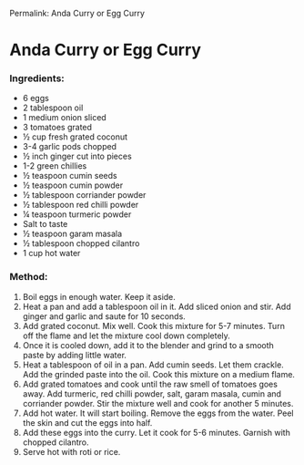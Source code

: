 Permalink: Anda Curry or Egg Curry

# Anda Curry or Egg Curry

### Ingredients:
* 6 eggs
* 2 tablespoon oil
* 1 medium onion sliced
* 3 tomatoes grated
* ½ cup fresh grated coconut
* 3-4 garlic pods chopped
* ½ inch ginger cut into pieces
* 1-2 green chillies
* ½ teaspoon cumin seeds
* ½ teaspoon cumin powder
* ½ tablespoon corriander powder
* ½ tablespoon red chilli powder
* ¼ teaspoon turmeric powder
* Salt to taste
* ½ teaspoon garam masala
* ½ tablespoon chopped cilantro
* 1 cup hot water

### Method:
1. Boil eggs in enough water. Keep it aside. 
2. Heat a pan and add a tablespoon oil in it. Add sliced onion and stir. Add ginger and garlic and saute for 10 seconds. 
3. Add grated coconut. Mix well. Cook this mixture for 5-7 minutes. Turn off the flame and let the mixture cool down completely. 
4. Once it is cooled down, add it to the blender and grind to a smooth paste by adding little water. 
5. Heat a tablespoon of oil in a pan. Add cumin seeds. Let them crackle. Add the grinded paste into the oil. Cook this mixture on a medium flame. 
6. Add grated tomatoes and cook until the raw smell of tomatoes goes away. Add turmeric, red chilli powder, salt, garam masala, cumin and corriander powder. Stir the mixture well and cook for another 5 minutes. 
7. Add hot water. It will start boiling. Remove the eggs from the water. Peel the skin and cut the eggs into half. 
8. Add these eggs into the curry. Let it cook for 5-6 minutes. Garnish with chopped cilantro.
9. Serve hot with roti or rice. 